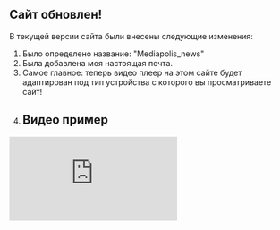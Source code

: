 Сайт обновлен! 
---
В текущей версии сайта были внесены следующие изменения:
1. Было определено название: "Mediapolis_news" 
2. Была добавлена моя настоящая почта.
3. Самое главное: теперь видео плеер на этом сайте будет адаптирован под тип устройства с которого вы просматриваете сайт!
4. ## Видео пример

<div class="video-container">
    <iframe src="https://vk.com/video_ext.php?..." frameborder="0" allowfullscreen></iframe>
</div>
